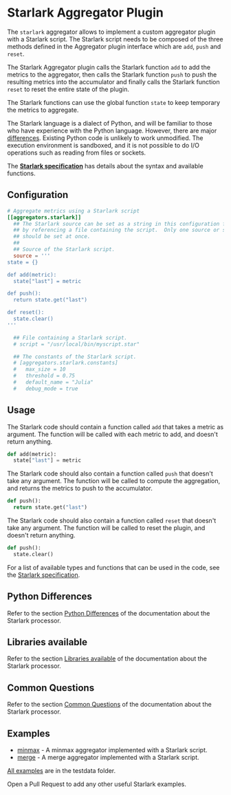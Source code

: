 # Starlark Aggregator Plugin

The `starlark` aggregator allows to implement a custom aggregator plugin with a
Starlark script. The Starlark script needs to be composed of the three methods
defined in the Aggregator plugin interface which are `add`, `push` and `reset`.

The Starlark Aggregator plugin calls the Starlark function `add` to add the
metrics to the aggregator, then calls the Starlark function `push` to push the
resulting metrics into the accumulator and finally calls the Starlark function
`reset` to reset the entire state of the plugin.

The Starlark functions can use the global function `state` to keep temporary the
metrics to aggregate.

The Starlark language is a dialect of Python, and will be familiar to those who
have experience with the Python language. However, there are major
[differences](#python-differences).  Existing Python code is unlikely to work
unmodified.  The execution environment is sandboxed, and it is not possible to
do I/O operations such as reading from files or sockets.

The **[Starlark specification][]** has details about the syntax and available
functions.

## Configuration

```toml
# Aggregate metrics using a Starlark script
[[aggregators.starlark]]
  ## The Starlark source can be set as a string in this configuration file, or
  ## by referencing a file containing the script.  Only one source or script
  ## should be set at once.
  ##
  ## Source of the Starlark script.
  source = '''
state = {}

def add(metric):
  state["last"] = metric

def push():
  return state.get("last")

def reset():
  state.clear()
'''

  ## File containing a Starlark script.
  # script = "/usr/local/bin/myscript.star"

  ## The constants of the Starlark script.
  # [aggregators.starlark.constants]
  #   max_size = 10
  #   threshold = 0.75
  #   default_name = "Julia"
  #   debug_mode = true
```

## Usage

The Starlark code should contain a function called `add` that takes a metric as
argument.  The function will be called with each metric to add, and doesn't
return anything.

```python
def add(metric):
  state["last"] = metric
```

The Starlark code should also contain a function called `push` that doesn't take
any argument.  The function will be called to compute the aggregation, and
returns the metrics to push to the accumulator.

```python
def push():
  return state.get("last")
```

The Starlark code should also contain a function called `reset` that doesn't
take any argument.  The function will be called to reset the plugin, and doesn't
return anything.

```python
def push():
  state.clear()
```

For a list of available types and functions that can be used in the code, see
the [Starlark specification][].

## Python Differences

Refer to the section [Python
Differences](../../processors/starlark/README.md#python-differences) of the
documentation about the Starlark processor.

## Libraries available

Refer to the section [Libraries
available](../../processors/starlark/README.md#libraries-available) of the
documentation about the Starlark processor.

## Common Questions

Refer to the section [Common
Questions](../../processors/starlark/README.md#common-questions) of the
documentation about the Starlark processor.

## Examples

- [minmax](testdata/min_max.star) - A minmax aggregator implemented with a
  Starlark script.
- [merge](testdata/merge.star) - A merge aggregator implemented with a Starlark
  script.

[All examples](testdata) are in the testdata folder.

Open a Pull Request to add any other useful Starlark examples.

[Starlark specification]: https://github.com/google/starlark-go/blob/master/doc/spec.md
[dict]: https://github.com/google/starlark-go/blob/master/doc/spec.md#dictionaries

